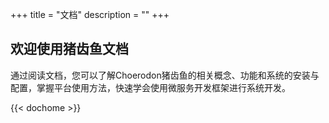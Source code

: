 +++
title = "文档"
description = ""
+++

## 欢迎使用猪齿鱼文档

通过阅读文档，您可以了解Choerodon猪齿鱼的相关概念、功能和系统的安装与配置，掌握平台使用方法，快速学会使用微服务开发框架进行系统开发。

{{< dochome >}}
